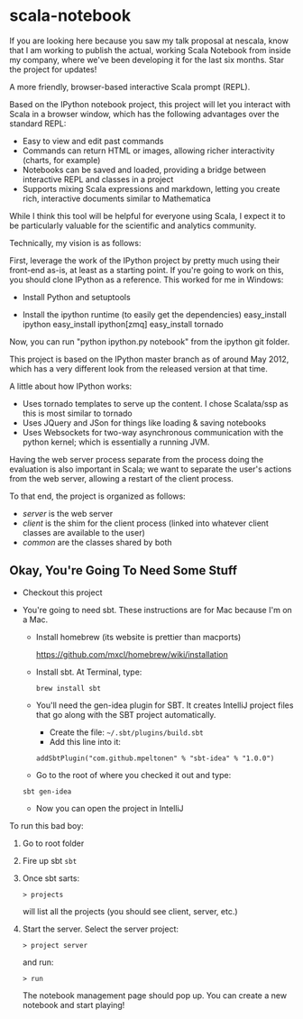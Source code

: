 scala-notebook
==============

If you are looking here because you saw my talk proposal at nescala,
know that I am working to publish the actual, working Scala Notebook
from inside my company, where we've been developing it for the last
six months. Star the project for updates!



A more friendly, browser-based interactive Scala prompt (REPL).

Based on the IPython notebook project, this project will let you interact with Scala in a browser window,
which has the following advantages over the standard REPL:

* Easy to view and edit past commands
* Commands can return HTML or images, allowing richer interactivity (charts, for example)
* Notebooks can be saved and loaded, providing a bridge between interactive REPL and classes in a project
* Supports mixing Scala expressions and markdown, letting you create rich, interactive documents similar to Mathematica

While I think this tool will be helpful for everyone using Scala, I expect it to be particularly valuable for the
scientific and analytics community.

Technically, my vision is as follows:

First, leverage the work of the IPython project by pretty much using their front-end as-is, at least as a starting point.
If you're going to work on this, you should clone IPython as a reference. This worked for me in Windows:
* Install Python and setuptools

* Install the ipython runtime (to easily get the dependencies)
 easy_install ipython
 easy_install ipython[zmq]
 easy_install tornado

Now, you can run "python ipython.py notebook" from the ipython git folder.

This project is based on the IPython master branch as of around May 2012, which has a very different look from the released version at that time.

A little about how IPython works:

* Uses tornado templates to serve up the content. I chose Scalata/ssp as this is most similar to tornado
* Uses JQuery and JSon for things like loading & saving notebooks
* Uses Websockets for two-way asynchronous communication with the python kernel; which is essentially a running JVM.

Having the web server process separate from the process doing the evaluation is also important in Scala; we want to separate
the user's actions from the web server, allowing a restart of the client process.

To that end, the project is organized as follows:
* *server* is the web server
* *client* is the shim for the client process (linked into whatever client classes are available to the user)
* *common* are the classes shared by both


Okay, You're Going To Need Some Stuff
-------------------------------

* Checkout this project
* You're going to need sbt.  These instructions are for Mac because I'm on a Mac.
	* Install homebrew (its website is prettier than macports)
		
		https://github.com/mxcl/homebrew/wiki/installation 
		
	* Install sbt.  At Terminal, type:
	
		`brew install sbt`	
		
	* You'll need the gen-idea plugin for SBT.  It creates IntelliJ project files that go along with the SBT project automatically.
	
		* Create the file: `~/.sbt/plugins/build.sbt`
		* Add this line into it:
		
		`addSbtPlugin("com.github.mpeltonen" % "sbt-idea" % "1.0.0")`
		
	* Go to the root of where you checked it out and type:
	
	`sbt gen-idea`
	* Now you can open the project in IntelliJ

To run this bad boy:

1. Go to root folder
2. Fire up sbt
   `sbt` 
3. Once sbt sarts:

   `> projects`
   
   will list all the projects (you should see client, server, etc.)
4.  Start the server.  Select the server project:

    `> project server`
    
    and run:
    
    `> run`
    
    The notebook management page should pop up.  You can create a new notebook and start playing!	
			
